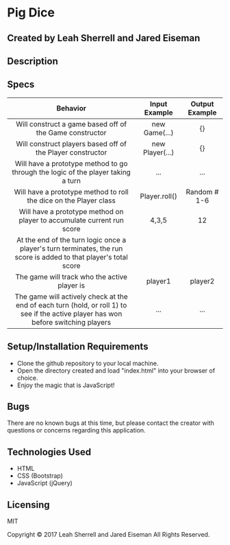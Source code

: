 # Pig Dice

## Created by Leah Sherrell and Jared Eiseman


## Description




## Specs

| Behavior| Input Example | Output Example |
|:-------------:|:-------------:|:-------------:|
| Will construct a game based off of the Game constructor | new Game(...) | {} |
| Will construct players based off of the Player constructor | new Player(...) | {} |
| Will have a prototype method to go through the logic of the player taking a turn | ... | ... |
| Will have a prototype method to roll the dice on the Player class | Player.roll() | Random # 1-6 |
| Will have a prototype method on player to accumulate current run score | 4,3,5 | 12 |
| At the end of the turn logic once a player's turn terminates, the run score is added to that player's total score |  |  |
| The game will track who the active player is | player1 | player2 |
| The game will actively check at the end of each turn (hold, or roll 1) to see if the active player has won before switching players | ... | ... |


## Setup/Installation Requirements

  * Clone the github repository to your local machine.
  * Open the directory created and load "index.html" into your browser of choice.
  * Enjoy the magic that is JavaScript!


## Bugs
There are no known bugs at this time, but please contact the creator with questions or concerns regarding this application.


## Technologies Used

  * HTML
  * CSS (Bootstrap)
  * JavaScript (jQuery)


## Licensing
MIT

Copyright &copy; 2017 Leah Sherrell and Jared Eiseman All Rights Reserved.
